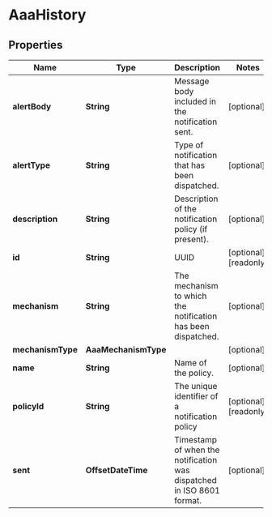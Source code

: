 

# AaaHistory


## Properties

| Name | Type | Description | Notes |
|------------ | ------------- | ------------- | -------------|
|**alertBody** | **String** | Message body included in the notification sent. |  [optional] |
|**alertType** | **String** | Type of notification that has been dispatched. |  [optional] |
|**description** | **String** | Description of the notification policy (if present). |  [optional] |
|**id** | **String** | UUID |  [optional] [readonly] |
|**mechanism** | **String** | The mechanism to which the notification has been dispatched. |  [optional] |
|**mechanismType** | **AaaMechanismType** |  |  [optional] |
|**name** | **String** | Name of the policy. |  [optional] |
|**policyId** | **String** | The unique identifier of a notification policy |  [optional] [readonly] |
|**sent** | **OffsetDateTime** | Timestamp of when the notification was dispatched in ISO 8601 format. |  [optional] |



